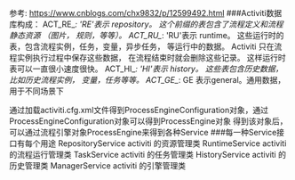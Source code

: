 参考: https://www.cnblogs.com/chx9832/p/12599492.html
###Activiti数据库构成：
        ACT_RE_*: 'RE'表示 repository。 这个前缀的表包含了流程定义和流程静态资源 （图片， 规则，等等）。
        ACT_RU_*: 'RU'表示 runtime。 这些运行时的表，包含流程实例，任务，变量，异步任务， 等运行中的数据。 Activiti 只在流程实例执行过程中保存这些数据， 在流程结束时就会删除这些记录。 这样运行时表可以一直很小速度很快。
        ACT_HI_*: 'HI'表示 history。 这些表包含历史数据，比如历史流程实例， 变量，任务等等。
        ACT_GE_*:    GE 表示general。通用数据， 用于不同场景下

 通过加载activiti.cfg.xml文件得到ProcessEngineConfiguration对象，通过ProcessEngineConfiguration对象可以得到ProcessEngine对象
        得到该对象后，可以通过流程引擎对象ProcessEngine来得到各种Service
###每一种Service接口有每个用途
            RepositoryService    activiti 的资源管理类
            RuntimeService        activiti 的流程运行管理类
            TaskService            activiti 的任务管理类
            HistoryService        activiti 的历史管理类
            ManagerService        activiti 的引擎管理类
